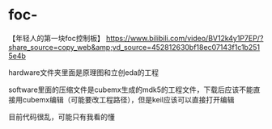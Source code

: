 # foc-
【年轻人的第一块foc控制板】 https://www.bilibili.com/video/BV12k4y1P7EP/?share_source=copy_web&amp;vd_source=452812630bf18ec07143f1c1b2515e4b



hardware文件夹里面是原理图和立创eda的工程


software里面的压缩文件是cubemx生成的mdk5的工程文件，下载后应该不能直接用cubemx编辑（可能要改工程路径），但是keil应该可以直接打开编辑



目前代码很乱，可能只有我看的懂


